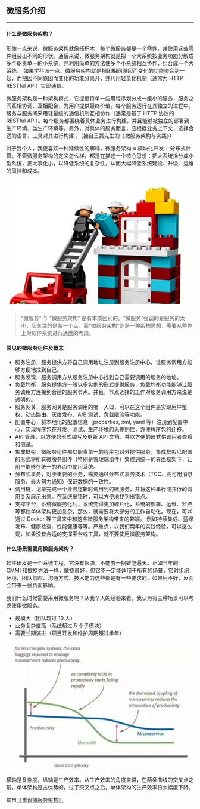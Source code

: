 ## 微服务介绍

---

#### 什么是微服务架构？

形像一点来说，微服务架构就像搭积木，每个微服务都是一个零件，并使用这些零件组装出不同的形状。通俗来说，微服务架构就是把一个大系统按业务功能分解成多个职责单一的小系统，并利用简单的方法使多个小系统相互协作，组合成一个大系统。
如果学科派一点，微服务架构就是把因相同原因而变化的功能聚合到一起，而把因不同原因而变化的功能分离开，并利用轻量化机制（通常为 HTTP RESTful API）实现通信。

微服务架构是一种架构模式，它提倡将单一应用程序划分成一组小的服务，服务之间互相协调、互相配合，为用户提供最终价值。每个服务运行在其独立的进程中，服务与服务间采用轻量级的通信机制互相协作（通常是基于 HTTP 协议的 RESTful API）。每个服务都围绕着具体业务进行构建，并且能够被独立的部署到生产环境、类生产环境等。另外，对具体的服务而言，应根据业务上下文，选择合适的语言、工具对其进行构建  。（摘自王磊先生的《微服务架构与实践》）

对于我个人，我更喜欢一种延续性的解释，微服务架构 ≈ 模块化开发 + 分布式计算。不管微服务架构的定义怎么样，都是在描述一个核心思想：把大系统拆分成小型系统，把大事化小，以降低系统的复杂性，从而大幅降低系统建设、升级、运维的风险和成本。

![image](img/9.png)

 > “微服务” 与 “微服务架构” 是有本质区别的。“微服务”强调的是服务的大小，它关注的是某一个点。而“微服务架构”则是一种架构思想，需要从整体上对软件系统进行通盘的考虑。
 
#### 常见的微服务组件及概念
 
* 服务注册，服务提供方将自己调用地址注册到服务注册中心，让服务调用方能够方便地找到自己。
* 服务发现，服务调用方从服务注册中心找到自己需要调用的服务的地址。
* 负载均衡，服务提供方一般以多实例的形式提供服务，负载均衡功能能够让服务调用方连接到合适的服务节点。并且，节点选择的工作对服务调用方来说是透明的。
* 服务网关，服务网关是服务调用的唯一入口，可以在这个组件是实现用户鉴权、动态路由、灰度发布、A/B 测试、负载限流等功能。
* 配置中心，将本地化的配置信息（properties, xml, yaml 等）注册到配置中心，实现程序包在开发、测试、生产环境的无差别性，方便程序包的迁移。
* API 管理，以方便的形式编写及更新 API 文档，并以方便的形式供调用者查看和测试。
* 集成框架，微服务组件都以职责单一的程序包对外提供服务，集成框架以配置的形式将所有微服务组件（特别是管理端组件）集成到统一的界面框架下，让用户能够在统一的界面中使用系统。
* 分布式事务，对于重要的业务，需要通过分布式事务技术（TCC、高可用消息服务、最大努力通知）保证数据的一致性。
* 调用链，记录完成一个业务逻辑时调用到的微服务，并将这种串行或并行的调用关系展示出来。在系统出错时，可以方便地找到出错点。
* 支撑平台，系统微服务化后，系统变得更加碎片化，系统的部署、运维、监控等都比单体架构更加复杂，那么，就需要将大部分的工作自动化。现在，可以通过 Docker 等工具来中和这些微服务架构带来的弊端。 例如持续集成、蓝绿发布、健康检查、性能健康等等。严重点，以我们两年的实践经验，可以这么说，如果没有合适的支撑平台或工具，就不要使用微服务架构。
 
#### 什么场景需要用微服务架构？

软件研发是一个系统工程，它没有银弹，不能够一招鲜吃遍天。正如当年的 CMMI 和敏捷方法一样，敏捷虽好，但它不一定能适用于所有的场景，它对组织环境、团队氛围、沟通方式、技术能力这些都是有一些要求的，如果用不好，反而会带来一些负面影响。

我们什么时候需要采用微服务呢？从我个人的经验来看，我认为有三种场景可以考虑使用微服务。

* 规模大（团队超过 10 人）
* 业务复杂度高（系统超过 5 个子模块）
* 需要长期演进（项目开发和维护周期超过半年）

![image](img/10.png)

横轴是复杂度，纵轴是生产效率。从生产效率的角度来讲，在两条曲线的交叉点之前，单体架构是占优势的，过了交叉点之后，单体架构的生产效率将大幅度下降。

摘自[《重识微服务架构》](https://mp.weixin.qq.com/s/mR73cZ7eoS1Bj-sMetccpQ)

